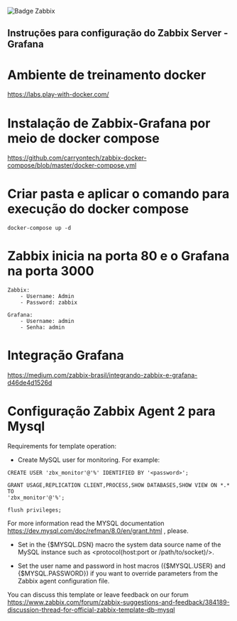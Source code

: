 ![Badge Zabbix](http://img.shields.io/static/v1?label=STATUS&message=Zabbix&color=RED&style=for-the-badge)

## Instruções para configuração do Zabbix Server - Grafana

# Ambiente de treinamento docker
https://labs.play-with-docker.com/


# Instalação de Zabbix-Grafana por meio de docker compose 
https://github.com/carryontech/zabbix-docker-compose/blob/master/docker-compose.yml

# Criar pasta e aplicar o comando para execução do docker compose
```
docker-compose up -d
```

# Zabbix inicia na porta 80 e o Grafana na porta 3000
```
Zabbix:
	- Username: Admin
	- Password: zabbix
```	

```
Grafana:
	- Username: admin
	- Senha: admin
```



# Integração Grafana

https://medium.com/zabbix-brasil/integrando-zabbix-e-grafana-d46de4d1526d

# Configuração Zabbix Agent 2 para Mysql
Requirements for template operation:

* Create MySQL user for monitoring. For example:
```
CREATE USER 'zbx_monitor'@'%' IDENTIFIED BY '<password>';
```
```
GRANT USAGE,REPLICATION CLIENT,PROCESS,SHOW DATABASES,SHOW VIEW ON *.* TO
'zbx_monitor'@'%';
```
```
flush privileges;
```	
For more information read the MYSQL documentation https://dev.mysql.com/doc/refman/8.0/en/grant.html , please. 
	
* Set in the {$MYSQL.DSN} macro the system data source name of the MySQL instance such as <protocol(host:port or /path/to/socket)/>.
	
* Set the user name and password in host macros ({$MYSQL.USER} and {$MYSQL.PASSWORD}) if you want to override parameters from the Zabbix agent configuration file.


You can discuss this template or leave feedback on our forum https://www.zabbix.com/forum/zabbix-suggestions-and-feedback/384189-discussion-thread-for-official-zabbix-template-db-mysql
